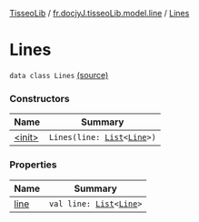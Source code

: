 [TisseoLib](../../index.md) / [fr.docjyJ.tisseoLib.model.line](../index.md) / [Lines](./index.md)

# Lines

`data class Lines` [(source)](https://github.com/docjyJ/TisseoLib/tree/master/src/main/kotlin/fr/docjyJ/tisseoLib/model/line/Lines.kt#L6)

### Constructors

| Name | Summary |
|---|---|
| [&lt;init&gt;](-init-.md) | `Lines(line: `[`List`](https://kotlinlang.org/api/latest/jvm/stdlib/kotlin.collections/-list/index.html)`<`[`Line`](../-line/index.md)`>)` |

### Properties

| Name | Summary |
|---|---|
| [line](line.md) | `val line: `[`List`](https://kotlinlang.org/api/latest/jvm/stdlib/kotlin.collections/-list/index.html)`<`[`Line`](../-line/index.md)`>` |
